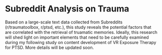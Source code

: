 # Subreddit Analysis on Trauma
Based on a large-scale text data collected from Subreddits (r/traumatoolbox, r/ptsd, etc.), this study reveals the potential factors that are correlated with the retrieval of truamatic memories. Ideally, this research will shed light on important elements that need to be carefully examined during my following study on content development of VR Exposure Therapy for PTSD. More details will be updated soon. 
